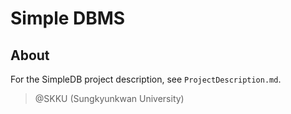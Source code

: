# Simple DBMS
## About
For the SimpleDB project description, see `ProjectDescription.md`.
> @SKKU (Sungkyunkwan University)